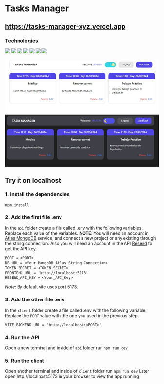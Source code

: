 # Tasks Manager
## https://tasks-manager-xyz.vercel.app
### Technologies

![](https://img.shields.io/badge/node_js-gray?style=for-the-badge&logo=node.js) ![](https://img.shields.io/badge/express-gray?style=for-the-badge&logo=express)  ![](https://img.shields.io/badge/mongo_db-gray?style=for-the-badge&logo=mongodb)  ![](https://img.shields.io/badge/react-gray?style=for-the-badge&logo=react)   ![](https://img.shields.io/badge/JAVASCRIPT-gray?style=for-the-badge&logo=javascript) ![](https://img.shields.io/badge/tailwind_css-gray?style=for-the-badge&logo=tailwindcss) ![](https://img.shields.io/badge/Styled--components-gray?style=for-the-badge&logo=styled-components)

![](./github-images/banner-1.jpg)
![](./github-images/banner-2.jpg)

## Try it on localhost
### 1. Install the dependencies
```
npm install 
```
### 2. Add the first file .env
In the `api` folder create a file called .env with the following variables. Replace each value of the variables.
**NOTE**: You will need an account in [Atlas MongoDB](https://www.mongodb.com/es/atlas/database) service, and connect a new project or any existing through the string connection. Also you will need an account in the API [Resend](https://resend.com/docs/send-with-nodejs) to get the API key. 
```
PORT = <PORT>
DB_URL = <Your_MongoDB_Atlas_String_Connection>
TOKEN_SECRET = <TOKEN_SECRET>
FRONTEND_URL = 'http://localhost:5173'
RESEND_API_KEY = <Your_API_Key>
```
*Note*: By default vite uses port 5173.
### 3. Add the other file .env
In the `client` folder create a file called .env with the following variable. Replace the `PORT` value with the one you used in the previous step.
```
VITE_BACKEND_URL = 'http://localhost:<PORT>'
```
### 4. Run the API
Open a new terminal and inside of `api` folder run `npm run dev`
### 5. Run the client
Open another terminal and inside of `client` folder run `npm run dev`
Later open http://localhost:5173 in your browser to view the app running